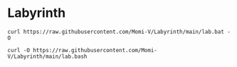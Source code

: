 # Labyrinth

```
curl https://raw.githubusercontent.com/Momi-V/Labyrinth/main/lab.bat -O
```
```
curl -O https://raw.githubusercontent.com/Momi-V/Labyrinth/main/lab.bash
```

